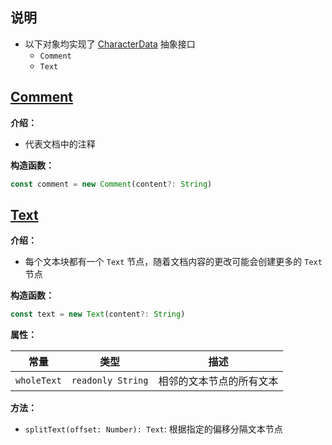 ## 说明

+ 以下对象均实现了 [CharacterData](/base/javascript/dom/character-data) 抽象接口
  + `Comment`
  + `Text`

## [Comment](https://developer.mozilla.org/zh-CN/docs/Web/API/Comment)

**介绍：**

+ 代表文档中的注释

**构造函数：**

```js
const comment = new Comment(content?: String)
```


## [Text](https://developer.mozilla.org/zh-CN/docs/Web/API/Text)

**介绍：**

+ 每个文本块都有一个 `Text` 节点，随着文档内容的更改可能会创建更多的 `Text` 节点

**构造函数：**

```js
const text = new Text(content?: String)
```

**属性：**

|常量|类型|描述|
|-|-|-|
|`wholeText`|`readonly String`|相邻的文本节点的所有文本|

**方法：**

+ `splitText(offset: Number): Text`: 根据指定的偏移分隔文本节点